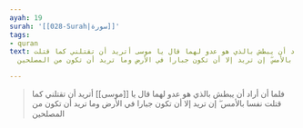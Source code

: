 ```yaml
---
ayah: 19
surah: '[[028-Surah|سورة]]'
tags:
- quran
text: فلما أن أراد أن يبطش بالذي هو عدو لهما قال يا موسى أتريد أن تقتلني كما قتلت
  نفسا بالأمس ۖ إن تريد إلا أن تكون جبارا في الأرض وما تريد أن تكون من المصلحين

---
```

> فلما أن أراد أن يبطش بالذي هو عدو لهما قال يا [[موسى]] أتريد أن تقتلني كما قتلت نفسا بالأمس ۖ إن تريد إلا أن تكون جبارا في الأرض وما تريد أن تكون من المصلحين
